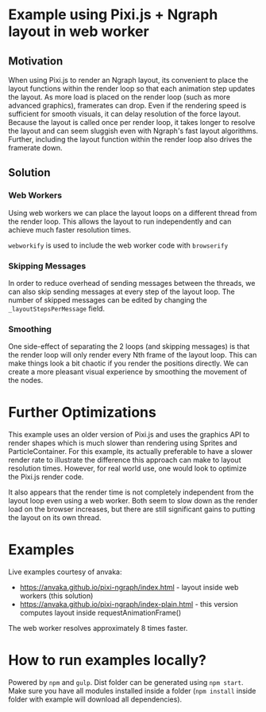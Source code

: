 # Example using Pixi.js + Ngraph layout in web worker

## Motivation
When using Pixi.js to render an Ngraph layout, its convenient to place the layout functions within the render loop so that each animation step updates the layout. As more load is placed on the render loop (such as more advanced graphics), framerates can drop. Even if the rendering speed is sufficient for smooth visuals, it can delay resolution of the force layout. Because the layout is called once per render loop, it takes longer to resolve the layout and can seem sluggish even with Ngraph's fast layout algorithms. Further, including the layout function within the render loop also drives the framerate down.

## Solution
### Web Workers
Using web workers we can place the layout loops on a different thread from the render loop. This allows the layout to run independently and can achieve much faster resolution times. 

`webworkify` is used to include the web worker code with `browserify`

### Skipping Messages
In order to reduce overhead of sending messages between the threads, we can also skip sending messages at every step of the layout loop. The number of skipped messages can be edited by changing the `_layoutStepsPerMessage` field.

### Smoothing
One side-effect of separating the 2 loops (and skipping messages) is that the render loop will only render every Nth frame of the layout loop. This can make things look a bit chaotic if you render the positions directly. We can create a more pleasant visual experience by smoothing the movement of the nodes.

# Further Optimizations
This example uses an older version of Pixi.js and uses the graphics API to render shapes which is much slower than rendering using Sprites and ParticleContainer. For this example, its actually preferable to have a slower render rate to illustrate the difference this approach can make to layout resolution times. However, for real world use, one would look to optimize the Pixi.js render code. 

It also appears that the render time is not completely independent from the layout loop even using a web worker. Both seem to slow down as the render load on the browser increases, but there are still significant gains to putting the layout on its own thread.  

# Examples
Live examples courtesy of anvaka:
* https://anvaka.github.io/pixi-ngraph/index.html - layout inside web workers (this solution)
* https://anvaka.github.io/pixi-ngraph/index-plain.html - this version computes layout inside requestAnimationFrame()

The web worker resolves approximately 8 times faster.

# How to run examples locally?
Powered by `npm` and `gulp`.  Dist folder can be generated using `npm start`. Make sure you have all modules installed inside a folder (`npm install` inside folder with example will download all dependencies). 
